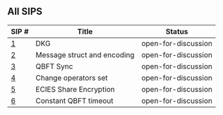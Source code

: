 ## All SIPS

| SIP #                                 | Title                       | Status |
|---------------------------------------|-----------------------------|--------|
| [1](./sips/dkg.md)                    | DKG                         | open-for-discussion  |
| [2](./sips/msg_struct_encoding.md)    | Message struct and encoding | open-for-discussion  |
| [3](./sips/qbft_sync.md)              | QBFT Sync                   | open-for-discussion  |
| [4](./sips/change_operator.md)        | Change operators set        | open-for-discussion  |
| [5](./sips/ecies_share_encryption.md) | ECIES Share Encryption      | open-for-discussion  |
| [6](./sips/constant_qbft_timeout.md)  | Constant QBFT timeout      | open-for-discussion  |